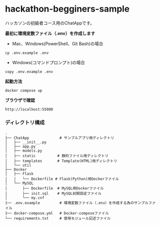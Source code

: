# hackathon-begginers-sample
ハッカソンの初級者コース用のChatAppです。

**最初に環境変数ファイル（.env）を作成します**
- Mac、Windows(PowerShell、Git Bash)の場合
```
cp .env.example .env
```
- Windows(コマンドプロンプト)の場合
```
copy .env.example .env
```

**起動方法**
```
docker compose up
```

**ブラウザで確認**
```
http://localhost:55000
```


### ディレクトリ構成
```
.
├── ChatApp              # サンプルアプリ用ディレクトリ
│   ├── __init__.py
│   ├── app.py
│   ├── models.py
│   ├── static          # 静的ファイル用ディレクトリ
│   ├── templates       # Template(HTML)用ディレクトリ
│   └── util
├── Docker
│   ├── Flask
│   │   └── Dockerfile # Flask(Python)用Dockerファイル
│   └── MySQL
│       ├── Dockerfile  # MySQL用Dockerファイル
│       ├── init.sql    # MySQL初期設定ファイル
│       └── my.cnf
├── .env.example         # 環境変数ファイル（.env）を作成する為のサンプルファイル
├── docker-compose.yml   # Docker-composeファイル
└── requirements.txt     # 使用モジュール記述ファイル
```
